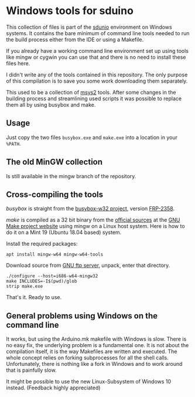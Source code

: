 # Windows tools for sduino

This collection of files is part of the
[sdunio](https://github.com/tenbaht/sduino) environment on Windows systems.
It contains the bare minimum of command line tools needed to run the build
process either from the IDE or using a Makefile.

If you already have a working command line environment set up using tools
like mingw or cygwin you can use that and there is no need to install these
files here.

I didn't write any of the tools contained in this repository. The only
purpose of this compilation is to save you some work downloading them
separately.

This used to be a collection of [msys2](https://www.msys2.org/) tools. After
some changes in the building process and streamlining used scripts it was
possible to replace them all by using busybox and make.



## Usage

Just copy the two files `busybox.exe` and `make.exe` into a location in your
`%PATH`.



## The old MinGW collection

Is still available in the mingw branch of the repository.



## Cross-compiling the tools

*busybox* is straight from the [busybox-w32
project](https://frippery.org/busybox/), version
[FRP-2358](https://frippery.org/files/busybox/busybox-w32-FRP-2358-g25a1bcec7.exe).

*make* is compiled as a 32 bit binary from the [official
sources](https://ftp.gnu.org/gnu/make/make-4.2.tar.gz) at the [GNU Make
project website](https://www.gnu.org/software/make/) using mingw on a Linux
host system. Here is how to do it on a Mint 19 (Ubuntu 18.04 based) system.

Install the required packages:

	apt install mingw-w64 mingw-w64-tools

Download source from [GNU ftp server](https://ftp.gnu.org/gnu/make/),
unpack, enter that directory.

	./configure --host=i686-w64-mingw32
	make INCLUDES=-I$(pwd)/glob
	strip make.exe

That's it. Ready to use.



## General problems using Windows on the command line

It works, but using the Arduino.mk makefile with Windows is slow.
There is no easy fix, the underlying problem is a fundamental one. It is not
about the compilation itself, it is the way Makefiles are written and
executed. The whole concept relies on forking subprocesses for all the shell
calls. Unfortunately, there is nothing like a fork in Windows and to work
around that is painfully slow.

It might be possible to use the new Linux-Subsystem of Windows 10 instead.
(Feedback highly appreciated)

